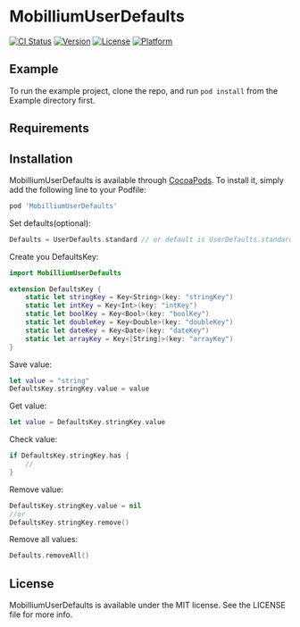 # MobilliumUserDefaults

[![CI Status](https://img.shields.io/travis/aslanmehmetsalih/MobilliumUserDefaults.svg?style=flat)](https://travis-ci.org/aslanmehmetsalih/MobilliumUserDefaults)
[![Version](https://img.shields.io/cocoapods/v/MobilliumUserDefaults.svg?style=flat)](https://cocoapods.org/pods/MobilliumUserDefaults)
[![License](https://img.shields.io/cocoapods/l/MobilliumUserDefaults.svg?style=flat)](https://cocoapods.org/pods/MobilliumUserDefaults)
[![Platform](https://img.shields.io/cocoapods/p/MobilliumUserDefaults.svg?style=flat)](https://cocoapods.org/pods/MobilliumUserDefaults)

## Example

To run the example project, clone the repo, and run `pod install` from the Example directory first.

## Requirements

## Installation

MobilliumUserDefaults is available through [CocoaPods](https://cocoapods.org). To install
it, simply add the following line to your Podfile:

```ruby
pod 'MobilliumUserDefaults'
```

Set defaults(optional):
```swift
Defaults = UserDefaults.standard // or default is UserDefaults.standard
```

Create you DefaultsKey:
```swift
import MobilliumUserDefaults

extension DefaultsKey {
    static let stringKey = Key<String>(key: "stringKey")
    static let intKey = Key<Int>(key: "intKey")
    static let boolKey = Key<Bool>(key: "boolKey")
    static let doubleKey = Key<Double>(key: "doubleKey")
    static let dateKey = Key<Date>(key: "dateKey")
    static let arrayKey = Key<[String]>(key: "arrayKey")
}
```

Save value:
```swift
let value = "string"
DefaultsKey.stringKey.value = value
```

Get value:
```swift
let value = DefaultsKey.stringKey.value
```

Check value:
```swift
if DefaultsKey.stringKey.has { 
    //
}
```

Remove value:
```swift
DefaultsKey.stringKey.value = nil
//or
DefaultsKey.stringKey.remove()
```

Remove all values:
```swift
Defaults.removeAll()
```

## License

MobilliumUserDefaults is available under the MIT license. See the LICENSE file for more info.
